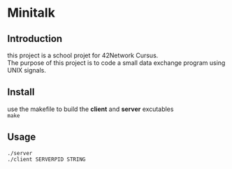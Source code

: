 # Minitalk

## Introduction

this project is a school projet for 42Network Cursus.\
The purpose of this project is to code a small data exchange program using
UNIX signals.

## Install

use the makefile to build the **client** and **server** excutables\
` make `

## Usage

`./server`\
`./client SERVERPID STRING`
